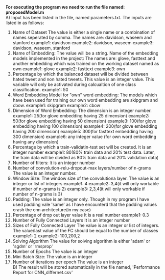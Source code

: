 **For executing the program we need to run the file named: proposedModel.m**
<br>A) Input has been listed in the file, named parameters.txt. The inputs are listed in as follows:
1. Name of Dataset
The value is either a single name or a combination of names seperated by comma. The names are: davidson, waseem and stanford
example1: davidson
example2: davidson, waseem
example3: davidson, waseem, stanford
2. Name of Embedding:
The value will be a string. Name of the embedding models implemented in the project: The names are: glove, fasttext and another embedding which was trained on the working dataset named as own
example1: glove
example2: fasttext
example3: own
3. Percentage by which the balanced dataset will be divided between hated tweet and non hated tweets. This value is an integer value. This variable will only be activated during calcualtion of one class classification.
example1: 50
4. Word Embedding Model for "own" word embedding:
The models which have been used for training our own word embedding are skipgram and cbow.
example1: skipgram
example2: cbow
5. Dimension of Word Embedding:
The dimension is an integer number. 
example1: 25(for glove embedding having 25 dimension)
example2: 50(for glove embedding having 50 dimension)
example3: 100(for glove embedding having 100 dimension)
example4: 200(for glove embedding having 200 dimension)
example5: 300(for fasttext embedding having 300 dimension)
example6: any integer value (for own word embedding having any dimension)
6. Percentage by which a train-validatin-test set will be created. It is an integer number
example1: 80(80% train data and 20% test data. Later, the train data will be divided as 80% train data and 20% validation data)
7. Number of filters:
It is an integer number
8. Number of convolution-relu-dropout-max layers/number of n-grams
The value is an integer number.
9. Window Size:
The window size of the convolutiona layer. The value is an integer or list of integers
example1: 4
example2: 3,4(it will only workable if number of n-grams is 2) 
example3: 2,3,4(it will only workable if number of n-grams is 3)
10. Padding:
The value is an integer only. Though in my program I have used padding vale 'same' as I have encounterd that the padding values crash the cnn architecture(in my case)
11. Percentage of drop out layer value
It is a real number
example1: 0.3
12. Number of Fully Connected Layers
It is an integer number
13. Sizes of Fully Connected Layer
The value is an integer or list of integers. The value/last value of the FC should be equal to the number of classes
example1: 2
example2: 100,200,2
14. Solving Algorithm
The value for solving algorithm is either 'adam' or 'sgdm' or 'rmsprop'
15. Number of Epochs
The value is an integer
16. Mini Batch Size:
The value is an integer
17. Number of iterations per epoch
The value is an integer
<br> B) The result will be stored automatically in the file named, 'Performance Report for CNN_differnet.csv'
